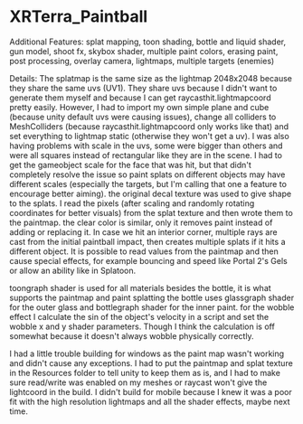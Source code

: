 # XRTerra_Paintball

Additional Features:
splat mapping, toon shading, bottle and liquid shader, gun model, shoot fx, skybox shader, multiple paint colors, erasing paint, post processing, overlay camera, lightmaps, multiple targets (enemies) 

Details:
The splatmap is the same size as the lightmap 2048x2048 because they share the same uvs (UV1). They share uvs because I didn't want to generate them myself and because I can get raycasthit.lightmapcoord pretty easily.
However, I had to import my own simple plane and cube (because unity default uvs were causing issues), change all colliders to MeshColliders (because raycasthit.lightmapcoord only works like that) and set everything to lightmap static (otherwise they won't get a uv).
I was also having problems with scale in the uvs, some were bigger than others and were all squares instead of rectangular like they are in the scene. I had to get the gameobject scale for the face that was hit, but that didn't completely resolve the issue so paint splats on different objects may have different scales (especially the targets, but I'm calling that one a feature to encourage better aiming).
the original decal texture was used to give shape to the splats. I read the pixels (after scaling and randomly rotating coordinates for better visuals) from the splat texture and then wrote them to the paintmap.
the clear color is similar, only it removes paint instead of adding or replacing it.
In case we hit an interior corner, multiple rays are cast from the initial paintball impact, then creates multiple splats if it hits a different object.
It is possible to read values from the paintmap and then cause special effects, for example bouncing and speed like Portal 2's Gels or allow an ability like in Splatoon.

toongraph shader is used for all materials besides the bottle, it is what supports the paintmap and paint splatting
the bottle uses glassgraph shader for the outer glass and bottlegraph shader for the inner paint.
for the wobble effect I calculate the sin of the object's velocity in a script and set the wobble x and y shader parameters. Though I think the calculation is off somewhat because it doesn't always wobble physically correctly.

I had a little trouble building for windows as the paint map wasn't working and didn't cause any exceptions. I had to put the paintmap and splat texture in the Resources folder to tell unity to keep them as is, and I had to make sure read/write was enabled on my meshes or raycast won't give the lightcoord in the build.
I didn't build for mobile because I knew it was a poor fit with the high resolution lightmaps and all the shader effects, maybe next time.
